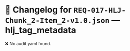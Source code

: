 # 📝 Changelog for `REQ-017-HLJ-Chunk_2-Item_2-v1.0.json` — **hlj_tag_metadata**

❌ No audit.yaml found.
